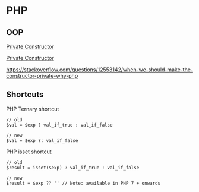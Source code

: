 # PHP

## OOP

[Private Constructor](https://stackoverflow.com/questions/26079/in-a-php5-class-when-does-a-private-constructor-get-called)

[Private Constructor](https://stackoverflow.com/questions/26079/in-a-php5-class-when-does-a-private-constructor-get-called)

https://stackoverflow.com/questions/12553142/when-we-should-make-the-constructor-private-why-php


## Shortcuts

PHP Ternary shortcut

```
// old
$val = $exp ? val_if_true : val_if_false

// new
$val = $exp ?: val_if_false
```

PHP isset shortcut

```
// old
$result = isset($exp) ? val_if_true : val_if_false

// new
$result = $exp ?? '' // Note: available in PHP 7 + onwards
```
